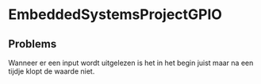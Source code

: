# EmbeddedSystemsProjectGPIO

## Problems
Wanneer er een input wordt uitgelezen is het in het begin juist maar na een tijdje klopt de waarde niet.

